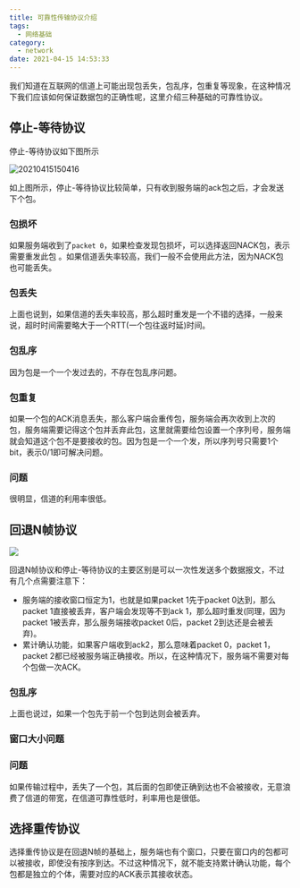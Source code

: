 ```yaml
---
title: 可靠性传输协议介绍
tags:
  - 网络基础
category:
  - network
date: 2021-04-15 14:53:33
---
```


我们知道在互联网的信道上可能出现包丢失，包乱序，包重复等现象，在这种情况下我们应该如何保证数据包的正确性呢，这里介绍三种基础的可靠性协议。

## 停止-等待协议

停止-等待协议如下图所示

![20210415150416](https://blog.abely.store/blog/20210415150416.svg)

<!--more-->

如上图所示，停止-等待协议比较简单，只有收到服务端的ack包之后，才会发送下个包。

### 包损坏

如果服务端收到了`packet 0`，如果检查发现包损坏，可以选择返回NACK包，表示需要重发此包 。如果信道丢失率较高，我们一般不会使用此方法，因为NACK包也可能丢失。

### 包丢失

上面也说到，如果信道的丢失率较高，那么超时重发是一个不错的选择，一般来说，超时时间需要略大于一个RTT(一个包往返时延)时间。

### 包乱序

因为包是一个一个发过去的，不存在包乱序问题。

### 包重复

如果一个包的ACK消息丢失，那么客户端会重传包，服务端会再次收到上次的包，服务端需要记得这个包并丢弃此包，这里就需要给包设置一个序列号，服务端就会知道这个包不是要接收的包。因为包是一个一个发，所以序列号只需要1个bit，表示0/1即可解决问题。

### 问题

很明显，信道的利用率很低。

## 回退N帧协议

![](https://blog.abely.store/blog/20210415152317.svg)

回退N帧协议和停止-等待协议的主要区别是可以一次性发送多个数据报文，不过有几个点需要注意下：

- 服务端的接收窗口恒定为1，也就是如果packet 1先于packet 0达到，那么packet 1直接被丢弃，客户端会发现等不到ack 1，那么超时重发(同理，因为packet 1被丢弃，那么服务端接收packet 0后，packet 2到达还是会被丢弃)。
- 累计确认功能，如果客户端收到ack2，那么意味着packet 0，packet 1，packet 2都已经被服务端正确接收。所以，在这种情况下，服务端不需要对每个包做一次ACK。

### 包乱序

上面也说过，如果一个包先于前一个包到达则会被丢弃。

### 窗口大小问题



### 问题

如果传输过程中，丢失了一个包，其后面的包即使正确到达也不会被接收，无意浪费了信道的带宽，在信道可靠性低时，利率用也是很低。

## 选择重传协议

选择重传协议是在回退N帧的基础上，服务端也有个窗口，只要在窗口内的包都可以被接收，即使没有按序到达。不过这种情况下，就不能支持累计确认功能，每个包都是独立的个体，需要对应的ACK表示其接收状态。

